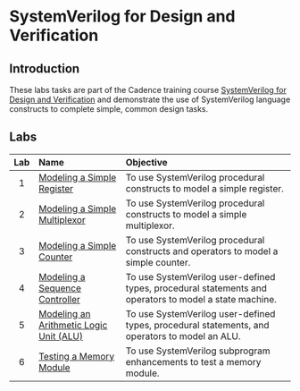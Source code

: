# SystemVerilog for Design and Verification

## Introduction
These labs tasks are part of the Cadence training course [SystemVerilog for Design and Verification](https://www.cadence.com/en_US/home/training/all-courses/82143.html) and demonstrate the use of SystemVerilog language constructs to complete simple, common design tasks.

## Labs

|  Lab  | Name | Objective |
| :---: | :--- | :-------- |
| 1 | [Modeling a Simple Register](https://github.com/usman1515/SystemVerilog-for-Design-and-Verification/tree/master/lab_1) | To use SystemVerilog procedural constructs to model a simple register. |
| 2 | [Modeling a Simple Multiplexor](https://github.com/usman1515/SystemVerilog-for-Design-and-Verification/tree/master/lab_2) | To use SystemVerilog procedural constructs to model a simple multiplexor. |
| 3 | [Modeling a Simple Counter](https://github.com/usman1515/SystemVerilog-for-Design-and-Verification/tree/master/lab_3) | To use SystemVerilog procedural constructs and operators to model a simple counter. |
| 4 | [Modeling a Sequence Controller](https://github.com/usman1515/SystemVerilog-for-Design-and-Verification/tree/master/lab_4) | To use SystemVerilog user-defined types, procedural statements and operators to model a state machine. |
| 5 | [Modeling an Arithmetic Logic Unit (ALU)](https://github.com/usman1515/SystemVerilog-for-Design-and-Verification/tree/master/lab_5) | To use SystemVerilog user-defined types, procedural statements, and operators to model an ALU. |
| 6 | [Testing a Memory Module](https://github.com/usman1515/SystemVerilog-for-Design-and-Verification/tree/master/lab_6) | To use SystemVerilog subprogram enhancements to test a memory module. |
